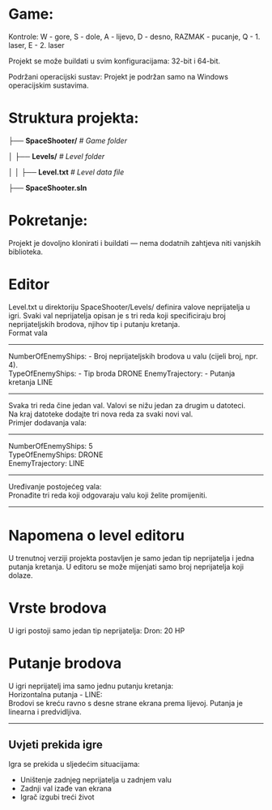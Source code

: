 # Game:
Kontrole: W - gore, S - dole, A - lijevo, D - desno, RAZMAK - pucanje, Q - 1. laser, E - 2. laser

Projekt se može buildati u svim konfiguracijama: 32-bit i 64-bit.  

Podržani operacijski sustav: Projekt je podržan samo na Windows operacijskim sustavima.

# Struktura projekta:

├── **SpaceShooter/**                   *# Game folder*

│   ├── **Levels/**                       *# Level folder*

│   │   ├── **Level.txt**              *# Level data file*

├── **SpaceShooter.sln**                 


# Pokretanje:  
Projekt je dovoljno klonirati i buildati — nema dodatnih zahtjeva niti vanjskih biblioteka.

# Editor
Level.txt u direktoriju SpaceShooter/Levels/ definira valove neprijatelja u igri. Svaki val neprijatelja opisan je s tri reda koji specificiraju broj neprijateljskih brodova, njihov tip i putanju kretanja.  
Format vala
***************************************************************************************
NumberOfEnemyShips: <broj> - Broj neprijateljskih brodova u valu (cijeli broj, npr. 4).  
TypeOfEnemyShips: <tip> - Tip broda DRONE 
EnemyTrajectory: <putanja> - Putanja kretanja LINE
***************************************************************************************
Svaka tri reda čine jedan val. Valovi se nižu jedan za drugim u datoteci.  
Na kraj datoteke dodajte tri nova reda za svaki novi val.  
Primjer dodavanja vala:
***************************************************************************************
NumberOfEnemyShips: 5  
TypeOfEnemyShips: DRONE  
EnemyTrajectory: LINE 
***************************************************************************************
Uređivanje postojećeg vala:  
Pronađite tri reda koji odgovaraju valu koji želite promijeniti.  
***************************************************************************************
# Napomena o level editoru  
U trenutnoj verziji projekta postavljen je samo jedan tip neprijatelja i jedna putanja kretanja. U editoru se može mijenjati samo broj neprijatelja koji dolaze.  

# Vrste brodova
U igri postoji samo jedan tip neprijatelja:
Dron: 20 HP  

# Putanje brodova
U igri neprijatelj ima samo jednu putanju kretanja:  
Horizontalna putanja - LINE:  
Brodovi se kreću ravno s desne strane ekrana prema lijevoj. Putanja je linearna i predvidljiva.

***************************************************************************************
## Uvjeti prekida igre
Igra se prekida u sljedećim situacijama:
- Uništenje zadnjeg neprijatelja u zadnjem valu
- Zadnji val izađe van ekrana
- Igrač izgubi treći život
